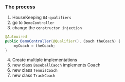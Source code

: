 ### The process
1. HouseKeeping `04-qualifiers`
2. go to `DemoController`
3. change the `constructor injection`  
```java
@Autowired
public DemoController(@Qualifier(), Coach theCoach) {
    myCoach = theCoach; 
}
```
4. Create multiple implementations 
5. new class `BaseballCaoch` implements Coach
6. new class `TennisCoach`
7. new class `TrackCoach`
